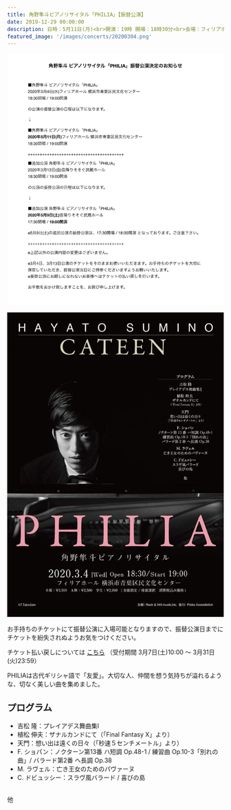 ```yaml
---
title: 角野隼斗ピアノリサイタル「PHILIA」【振替公演】
date: 2019-12-29 00:00:00
description: 日時：5月11日(月)<br>開演：19時 開場：18時30分<br>会場：フィリアホール(神奈川県)
featured_image: '/images/concerts/20200304.png'
---
```

![](/images/concerts/20200304_furikae.jpg)

![](/images/concerts/20200304.png)

お手持ちのチケットにて振替公演に入場可能となりますので、振替公演日までにチケットを紛失されぬようお気をつけください。

チケット払い戻しについては
<a href="http://www.rockandhill.com/news/news-sumino-0306-1.html" class="button button--large">こちら</a>
（受付期間 3月7日(土)10:00 ～ 3月31日(火)23:59）

PHILIAは古代ギリシャ語で「友愛」。大切な人、仲間を想う気持ちが溢れるような、切なく美しい曲を集めました。

## プログラム

- 吉松 隆：プレイアデス舞曲集Ⅰ
- 植松 伸夫：ザナルカンドにて（「Final Fantasy X」より）
- 天門：想い出は遠くの日々（「秒速５センチメートル」より）
- F. ショパン：ノクターン第13番 ハ短調 Op.48-1 / 練習曲 Op.10-3「別れの曲」/ バラード第2番 ヘ長調 Op.38
- M. ラヴェル：亡き王女のためのパヴァーヌ
- C. ドビュッシー：スラヴ風バラード / 喜びの島
<br>
他
